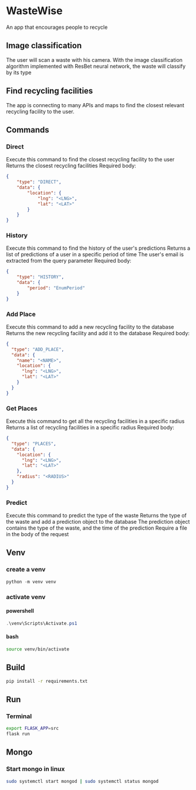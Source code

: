 # WasteWise

An app that encourages people to recycle

## Image classification

The user will scan a waste with his camera. With the image classification algorithm implemented with ResBet neural network, the waste will classify by its type

## Find recycling facilities

The app is connecting to many APIs and maps to find the closest relevant recycling facility to the user.


## Commands

### Direct

Execute this command to find the closest recycling facility to the user
Returns the closest recycling facilities
Required body:
    
```json
{
    "type": "DIRECT",
    "data": {
        "location": {
            "lng": "<LNG>",
            "lat": "<LAT>"
        }
    }
}
```

### History

Execute this command to find the history of the user's predictions
Returns a list of predictions of a user in a specific period of time
The user's email is extracted from the query parameter
Required body:
    
```json
{
    "type": "HISTORY",
    "data": {
        "period": "EnumPeriod"
    }
}
```

### Add Place
Execute this command to add a new recycling facility to the database
Returns the new recycling facility and add it to the database
Required body:
```json
{
  "type": "ADD_PLACE",
  "data": {
    "name": "<NAME>",
    "location": {
      "lng": "<LNG>",
      "lat": "<LAT>"
    }
  }
}
```

### Get Places
Execute this command to get all the recycling facilities in a specific radius
Returns a list of recycling facilities in a specific radius
Required body:
```json
{
  "type": "PLACES",
  "data": {
    "location": {
      "lng": "<LNG>",
      "lat": "<LAT>"
    },
    "radius": "<RADIUS>"
  }
}
```

### Predict
Execute this command to predict the type of the waste
Returns the type of the waste and add a prediction object to the database
The prediction object contains the type of the waste,  and the time of the prediction
Require a file in the body of the request

## Venv

### create a venv

```powershell
python -m venv venv
```

### activate venv

#### powershell

```powershell
.\venv\Scripts\Activate.ps1
```

#### bash

```bash
source venv/bin/activate 
```

## Build

```bash
pip install -r requirements.txt
```

## Run

### Terminal

```bash
export FLASK_APP=src 
flask run
```

## Mongo

### Start mongo in linux

```bash
sudo systemctl start mongod | sudo systemctl status mongod
```
